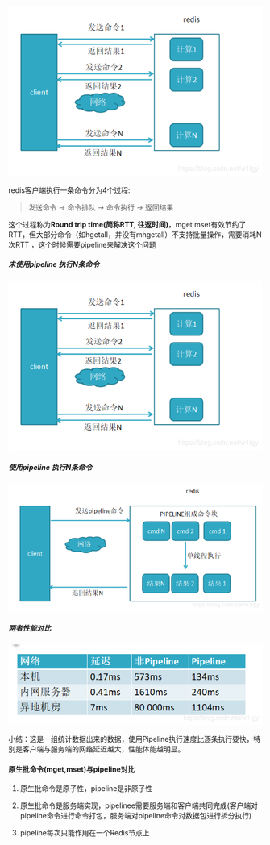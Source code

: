 
![](assets/markdown-img-paste-20200817121351736.png)

redis客户端执行一条命令分为4个过程:

> 发送命令 -> 命令排队 -> 命令执行 -> 返回结果

这个过程称为**Round trip time(简称RTT, 往返时间)**，mget mset有效节约了RTT，但大部分命令（如hgetall，并没有mhgetall）不支持批量操作，需要消耗N次RTT ，这个时候需要pipeline来解决这个问题

##### 未使用pipeline 执行N条命令

![](assets/markdown-img-paste-20200817121615621.png)

##### 使用pipeline 执行N条命令

![](assets/markdown-img-paste-20200817121648882.png)


##### 两者性能对比

![](assets/markdown-img-paste-20200817121726903.png)


小结：这是一组统计数据出来的数据，使用Pipeline执行速度比逐条执行要快，特别是客户端与服务端的网络延迟越大，性能体能越明显。


#### 原生批命令(mget,mset)与pipeline对比
1. 原生批命令是原子性，pipeline是非原子性

2. 原生批命令是服务端实现，pipelinee需要服务端和客户端共同完成(客户端对pipeline命令进行命令打包，服务端对pipeline命令对数据包进行拆分执行)
3. pipeline每次只能作用在一个Redis节点上
